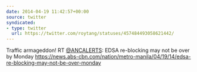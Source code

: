 ```yaml
---
date: 2014-04-19 11:42:57+00:00
source: twitter
syndicated:
- type: twitter
  url: https://twitter.com/roytang/statuses/457484493058621442/
---
```


Traffic armageddon! RT [@ANCALERTS](https://twitter.com/ANCALERTS/): EDSA re-blocking may not be over by Monday https://news.abs-cbn.com/nation/metro-manila/04/19/14/edsa-re-blocking-may-not-be-over-monday
